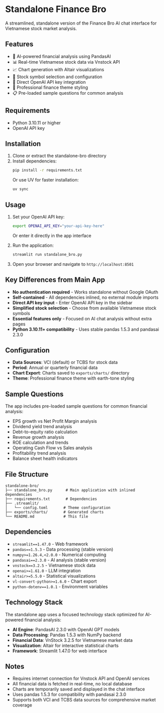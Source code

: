 # Standalone Finance Bro

A streamlined, standalone version of the Finance Bro AI chat interface for Vietnamese stock market analysis.

## Features

- 🤖 AI-powered financial analysis using PandasAI
- 📊 Real-time Vietnamese stock data via Vnstock API
- 📈 Chart generation with Altair visualizations
- 🎯 Stock symbol selection and configuration
- 🔑 Direct OpenAI API key integration
- 🎨 Professional finance theme styling
- 📋 Pre-loaded sample questions for common analysis

## Requirements

- Python 3.10.11 or higher
- OpenAI API key

## Installation

1. Clone or extract the standalone-bro directory
2. Install dependencies:
   ```bash
   pip install -r requirements.txt
   ```
   Or use UV for faster installation:
   ```bash
   uv sync
   ```

## Usage

1. Set your OpenAI API key:
   ```bash
   export OPENAI_API_KEY="your-api-key-here"
   ```
   Or enter it directly in the app interface

2. Run the application:
   ```bash
   streamlit run standalone_bro.py
   ```

3. Open your browser and navigate to `http://localhost:8501`

## Key Differences from Main App

- **No authentication required** - Works standalone without Google OAuth
- **Self-contained** - All dependencies inlined, no external module imports
- **Direct API key input** - Enter OpenAI API key in the sidebar
- **Simplified stock selection** - Choose from available Vietnamese stock symbols
- **Essential features only** - Focused on AI chat analysis without extra pages
- **Python 3.10.11+ compatibility** - Uses stable pandas 1.5.3 and pandasai 2.3.0

## Configuration

- **Data Sources**: VCI (default) or TCBS for stock data
- **Period**: Annual or quarterly financial data
- **Chart Export**: Charts saved to `exports/charts/` directory
- **Theme**: Professional finance theme with earth-tone styling

## Sample Questions

The app includes pre-loaded sample questions for common financial analysis:
- EPS growth vs Net Profit Margin analysis
- Dividend yield trend analysis
- Debt-to-equity ratio calculation
- Revenue growth analysis
- ROE calculation and trends
- Operating Cash Flow vs Sales analysis
- Profitability trend analysis
- Balance sheet health indicators

## File Structure

```
standalone-bro/
├── standalone_bro.py      # Main application with inlined dependencies
├── requirements.txt       # Dependencies
├── .streamlit/
│   └── config.toml       # Theme configuration
├── exports/charts/       # Generated charts
└── README.md             # This file
```

## Dependencies

- `streamlit==1.47.0` - Web framework
- `pandas==1.5.3` - Data processing (stable version)
- `numpy>=1.26.4,<2.0.0` - Numerical computing
- `pandasai==2.3.0` - AI analysis (stable version)
- `vnstock==3.2.5` - Vietnamese stock data
- `openai>=1.61.0` - LLM integration
- `altair>=5.5.0` - Statistical visualizations
- `vl-convert-python>=1.6.0` - Chart export
- `python-dotenv==1.0.1` - Environment variables

## Technology Stack

The standalone app uses a focused technology stack optimized for AI-powered financial analysis:

- **AI Engine**: PandasAI 2.3.0 with OpenAI GPT models
- **Data Processing**: Pandas 1.5.3 with NumPy backend
- **Financial Data**: VnStock 3.2.5 for Vietnamese market data
- **Visualization**: Altair for interactive statistical charts
- **Framework**: Streamlit 1.47.0 for web interface

## Notes

- Requires internet connection for Vnstock API and OpenAI services
- All financial data is fetched in real-time, no local database
- Charts are temporarily saved and displayed in the chat interface
- Uses pandas 1.5.3 for compatibility with pandasai 2.3.0
- Supports both VCI and TCBS data sources for comprehensive market coverage